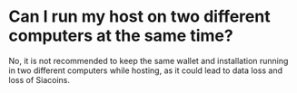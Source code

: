 # Can I run my host on two different computers at the same time?

No, it is not recommended to keep the same wallet and installation running in two different computers while hosting, as it could lead to data loss and loss of Siacoins.
